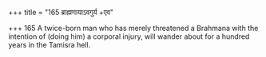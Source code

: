 +++
title = "165 ब्राह्मणायाऽवगुर्य +एव"

+++
165	A twice-born man who has merely threatened a Brahmana with the intention of (doing him) a corporal injury, will wander about for a hundred years in the Tamisra hell.